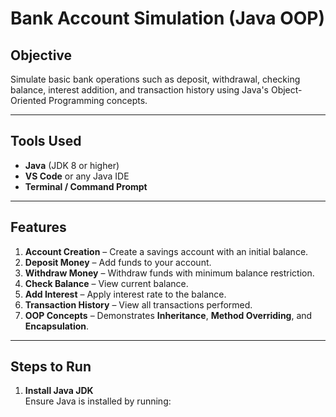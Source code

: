 # Bank Account Simulation (Java OOP)

## Objective
Simulate basic bank operations such as deposit, withdrawal, checking balance, interest addition, and transaction history using Java's Object-Oriented Programming concepts.

---

## Tools Used
- **Java** (JDK 8 or higher)
- **VS Code** or any Java IDE
- **Terminal / Command Prompt**

---

## Features
1. **Account Creation** – Create a savings account with an initial balance.
2. **Deposit Money** – Add funds to your account.
3. **Withdraw Money** – Withdraw funds with minimum balance restriction.
4. **Check Balance** – View current balance.
5. **Add Interest** – Apply interest rate to the balance.
6. **Transaction History** – View all transactions performed.
7. **OOP Concepts** – Demonstrates **Inheritance**, **Method Overriding**, and **Encapsulation**.

---

## Steps to Run
1. **Install Java JDK**  
   Ensure Java is installed by running:
   ```bash
   
